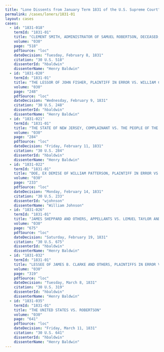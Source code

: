 ```yaml
---
title: "Lone Dissents from January Term 1831 of the U.S. Supreme Court"
permalink: /cases/loners/1831-01
layout: cases
cases:
  - id: "1831-018"
    termId: "1831-01"
    title: "CLEMENT SMITH, ADMINISTRATOR OF SAMUEL ROBERTSON, DECEASED, PLAINTIFF IN ERROR VS. THE PRESIDENT AND DIRECTORS OF THE UNION BANK OF GEORGETOWN, DEFENDANT IN ERROR"
    volume: "030"
    page: "518"
    pdfSource: "loc"
    dateDecision: "Tuesday, February 8, 1831"
    citation: "30 U.S. 518"
    dissenterId: "hbaldwin"
    dissenterName: "Henry Baldwin"
  - id: "1831-020"
    termId: "1831-01"
    title: "THE LESSOR OF JOHN FISHER, PLAINTIFF IN ERROR VS. WILLIAM COCKERELL, DEFENDANT IN ERROR"
    volume: "030"
    page: "248"
    pdfSource: "loc"
    dateDecision: "Wednesday, February 9, 1831"
    citation: "30 U.S. 248"
    dissenterId: "hbaldwin"
    dissenterName: "Henry Baldwin"
  - id: "1831-021"
    termId: "1831-01"
    title: "THE STATE OF NEW JERSEY, COMPLAINANT VS. THE PEOPLE OF THE STATE OF NEW YORK"
    volume: "030"
    page: "284"
    pdfSource: "loc"
    dateDecision: "Friday, February 11, 1831"
    citation: "30 U.S. 284"
    dissenterId: "hbaldwin"
    dissenterName: "Henry Baldwin"
  - id: "1831-022"
    termId: "1831-01"
    title: "DOE, EX DEMISE OF WILLIAM PATTERSON, PLAINTIFF IN ERROR VS. ELISHA WINN AND OTHERS, DEFENDANTS IN ERROR"
    volume: "030"
    page: "233"
    pdfSource: "loc"
    dateDecision: "Monday, February 14, 1831"
    citation: "30 U.S. 233"
    dissenterId: "wjohnson"
    dissenterName: "William Johnson"
  - id: "1831-026"
    termId: "1831-01"
    title: "JAMES SHEPPARD AND OTHERS, APPELLANTS VS. LEMUEL TAYLOR AND OTHERS, APPELLEES"
    volume: "030"
    page: "675"
    pdfSource: "loc"
    dateDecision: "Saturday, February 19, 1831"
    citation: "30 U.S. 675"
    dissenterId: "hbaldwin"
    dissenterName: "Henry Baldwin"
  - id: "1831-032"
    termId: "1831-01"
    title: "LESSEE OF JAMES B. CLARKE AND OTHERS, PLAINTIFFS IN ERROR VS. JOHN COURTNEY AND OTHERS, DEFENDANTS IN ERROR"
    volume: "030"
    page: "319"
    pdfSource: "loc"
    dateDecision: "Tuesday, March 8, 1831"
    citation: "30 U.S. 319"
    dissenterId: "hbaldwin"
    dissenterName: "Henry Baldwin"
  - id: "1831-035"
    termId: "1831-01"
    title: "THE UNITED STATES VS. ROBERTSON"
    volume: "030"
    page: "641"
    pdfSource: "loc"
    dateDecision: "Friday, March 11, 1831"
    citation: "30 U.S. 641"
    dissenterId: "hbaldwin"
    dissenterName: "Henry Baldwin"
---
```

